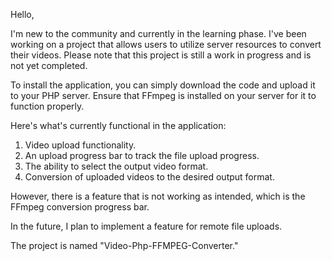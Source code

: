 Hello,

I'm new to the community and currently in the learning phase. I've been working on a project that allows users to utilize server resources to convert their videos. Please note that this project is still a work in progress and is not yet completed.

To install the application, you can simply download the code and upload it to your PHP server. Ensure that FFmpeg is installed on your server for it to function properly.

Here's what's currently functional in the application:
1. Video upload functionality.
2. An upload progress bar to track the file upload progress.
3. The ability to select the output video format.
4. Conversion of uploaded videos to the desired output format.

However, there is a feature that is not working as intended, which is the FFmpeg conversion progress bar.

In the future, I plan to implement a feature for remote file uploads.

The project is named "Video-Php-FFMPEG-Converter."
